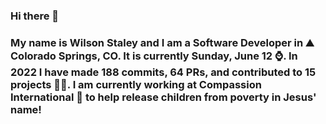 ### Hi there 👋

### My name is Wilson Staley and I am a Software Developer in ⛰ Colorado Springs, CO.  It is currently Sunday, June 12 ⌚. In 2022 I have made 188 commits, 64 PRs, and contributed to 15 projects 👨‍💻. I am currently working at Compassion International 🏢 to help release children from poverty in Jesus' name!